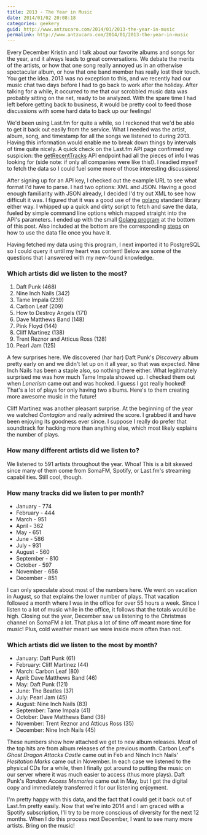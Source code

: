 ```yaml
---
title: 2013 - The Year in Music
date: 2014/01/02 20:08:18
categories: geekery
guid: http://www.antzucaro.com/2014/01/2013-the-year-in-music
permalink: http://www.antzucaro.com/2014/01/2013-the-year-in-music
---
```

Every December Kristin and I talk about our favorite albums and songs for the year, and it always leads to great conversations. We debate the merits of the artists, or how that one song really annoyed us in an otherwise spectacular album, or how that one band member has really lost their touch. You get the idea. 2013 was no exception to this, and we recently had our music chat two days before I had to go back to work after the holiday. After talking for a while, it occurred to me that our scrobbled music data was probably sitting on the net, ready to be analyzed. With the spare time I had left before getting back to business, it would be pretty cool to feed those discussions with some hard data to back up our feelings!

We'd been using Last.fm for quite a while, so I reckoned that we'd be able to get it back out easily from the service. What I needed was the artist, album, song, and timestamp for all the songs we listened to during 2013. Having this information would enable me to break down things by intervals of time quite nicely. A quick check on the Last.fm API page confirmed my suspicion: the [getRecentTracks](http://www.last.fm/api/show/user.getRecentTracks) API endpoint had all the pieces of info I was looking for (side note: if only all companies were like this!). I readied myself to fetch the data so I could fuel some more of those interesting discussions!

After signing up for an API key, I checked out the example URL to see what format I'd have to parse. I had two options: XML and JSON. Having a good enough familiarity with JSON already, I decided I'd try out XML to see how difficult it was. I figured that it was a good use of the [golang](http://golang.org/) standard library either way. I whipped up a quick and dirty script to fetch and save the data, fueled by simple command line options which mapped straight into the API's parameters. I ended up with the small [Golang program](#go-script) at the bottom of this post. Also included at the bottom are the corresponding [steps](#steps) on how to use the data file once you have it.

Having fetched my data using this program, I next imported it to PostgreSQL so I could query it until my heart was content! Below are some of the questions that I answered with my new-found knowledge.

### Which artists did we listen to the most?

1. Daft Punk (468)
2. Nine Inch Nails (342)
3. Tame Impala (239)
4. Carbon Leaf (209)
5. How to Destroy Angels (171)
6. Dave Matthews Band (148)
7. Pink Floyd (144)
8. Cliff Martinez (138)
9. Trent Reznor and Atticus Ross (128)
10. Pearl Jam (125)

A few surprises here. We discovered (har har) Daft Punk's <i>Discovery</i> album pretty early on and we didn't let up on it all year, so that was expected. Nine Inch Nails has been a staple also, so nothing there either. What legitimately surprised me was how much Tame Impala showed up. I checked them out when <i>Lonerism</i> came out and was hooked. I guess I got really hooked! That's a lot of plays for only having two albums. Here's to them creating more awesome music in the future!

Cliff Martinez was another pleasant surprise. At the beginning of the year we watched <i>Contagion</i> and really admired the score. I grabbed it and have been enjoying its goodness ever since. I suppose I really do prefer that soundtrack for hacking more than anything else, which most likely explains the number of plays.

### How many different artists did we listen to?

We listened to 591 artists throughout the year. Whoa! This is a bit skewed since many of them come from SomaFM, Spotify, or Last.fm's streaming capabilities. Still cool, though.

### How many tracks did we listen to per month?

* January - 774
* February - 444
* March - 951
* April - 362
* May - 651
* June - 586
* July - 931
* August - 560
* September - 810
* October - 597
* November - 656
* December - 851

I can only speculate about most of the numbers here. We went on vacation in August, so that explains the lower number of plays. That vacation followed a month where I was in the office for over 55 hours a week. Since I listen to a lot of music while in the office, it follows that the totals would be high. Closing out the year, December saw us listening to the Christmas channel on SomaFM a lot. That plus a lot of time off meant more time for music! Plus, cold weather meant we were inside more often than not.

### Which artists did we listen to the most by month?

* January: Daft Punk (61)
* February: Cliff Martinez (44)
* March: Carbon Leaf (80)
* April: Dave Matthews Band (46)
* May: Daft Punk (121)
* June: The Beatles (37)
* July: Pearl Jam (45)
* August: Nine Inch Nails (83)
* September: Tame Impala (41)
* October: Dave Matthews Band (38)
* November: Trent Reznor and Atticus Ross (35)
* December: Nine Inch Nails (45)

These numbers show how attached we get to new album releases. Most of the top hits are from album releases of the previous month. Carbon Leaf's <i>Ghost Dragon Attacks Castle</i> came out in Feb and Ninch Inch Nails' <i>Hesitation Marks</i> came out in November. In each case we listened to the physical CDs for a while, then I finally got around to putting the music on our server where it was much easier to access (thus more plays). Daft Punk's <i>Random Access Memories</i> came out in May, but I got the digital copy and immediately transferred it for our listening enjoyment.  

I'm pretty happy with this data, and the fact that I could get it back out of Last.fm pretty easily. Now that we're into 2014 and I am graced with a Spotify subscription, I'll try to be more conscious of diversity for the next 12 months. When I do this process next December, I want to see many more artists. Bring on the music!

<a id="go-script"><script src="https://gist.github.com/antzucaro/8212369.js?file=summarizr.go"></script></a>

<a id="steps"><script src="https://gist.github.com/antzucaro/8212369.js?file=steps.txt"></script></a>
